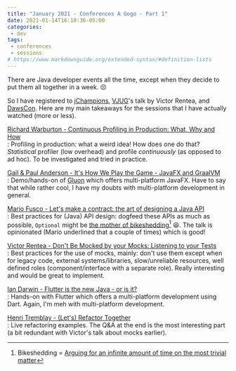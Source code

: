 ```yaml
---
title: "January 2021 - Conferences A Gogo - Part 1"
date: 2021-01-14T16:10:36-05:00
categories:
 - dev
tags:
 - conferences
 - sessions
# https://www.markdownguide.org/extended-syntax/#definition-lists
---
```


There are Java developer events all the time, except when they decide to put them all together in a week. :persevere:

So I have registered to [jChampions](https://jchampionsconf.com), [VJUG](http://virtualjug.com)'s talk by Victor Rentea, and [DawsCon](https://www.dawsoncollege.qc.ca/dawscon/). Here are my main takeaways for the sessions that I have actually watched (more or less).

[Richard Warburton - Continuous Profiling in Production: What, Why and How](https://youtu.be/nUwujM7fitE)  
: Profiling in production: what a weird idea! How does one do that? *Statistical* profiler (low overhead) and profile *continuously* (as opposed to ad hoc). To be investigated and tried in practice.

[Gail & Paul Anderson - It's How We Play the Game - JavaFX and GraalVM](https://youtu.be/dGdzM4K1zoQ)  
: Demo/hands-on of [Gluon](https://gluonhq.com) which offers multi-platform JavaFX. Have to say that while rather cool, I have my doubts with multi-platform development in general.

[Mario Fusco - Let's make a contract: the art of designing a Java API](https://youtu.be/6yW-Va1tfLI)  
: Best practices for (Java) API design: dogfeed these APIs as much as possible, `Optional` might be [the mother of bikeshedding](https://stuartmarks.files.wordpress.com/2017/03/optionalmotherofallbikesheds-devoxxbe2016.pdf)[^1] :laughing:. The talk is opinionated (Mario underlined that a couple of times) which is good!

[Victor Rentea - Don't Be Mocked by your Mocks: Listening to your Tests](https://youtu.be/pKBjufM024U)  
: Best practices for the use of mocks, mainly: don't use them except when for legacy code, external systems/libraries, slow/unreliable resources, well defined roles (component/interface with a separate role). Really interesting and would be great to implement.

[Ian Darwin - Flutter is the new Java - or is it?](https://youtu.be/0A1YZAz073w)  
: Hands-on with Flutter which offers a multi-platform development using Dart. Again, I'm meh with multi-platform development.  

[Henri Tremblay - (Let's) Refactor Together](https://youtu.be/hTnrEepswjc)  
: Live refactoring examples. The Q&A at the end is the most interesting part (a bit redundant with Victor's talk about mocks earlier).

[^1]: Bikeshedding = [Arguing for an infinite amount of time on the most trivial matter](https://exceptionnotfound.net/bikeshedding-the-daily-software-anti-pattern/)